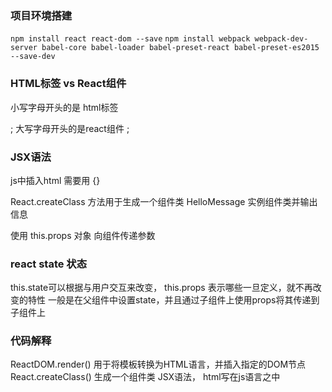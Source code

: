 
### 项目环境搭建

`npm install react react-dom --save`
`npm install webpack webpack-dev-server babel-core babel-loader babel-preset-react babel-preset-es2015 --save-dev`


### HTML标签 vs React组件
小写字母开头的是 html标签 <div className="foo" />;
大写字母开头的是react组件 <MyComponent someProperty={true} />;

### JSX语法

js中插入html 需要用 {}

React.createClass 方法用于生成一个组件类  HelloMessage
<HelloMessage /> 实例组件类并输出信息

使用 this.props 对象 向组件传递参数

### react state 状态

this.state可以根据与用户交互来改变，
this.props 表示哪些一旦定义，就不再改变的特性
一般是在父组件中设置state，并且通过子组件上使用props将其传递到子组件上



### 代码解释
ReactDOM.render() 用于将模板转换为HTML语言，并插入指定的DOM节点
React.createClass() 生成一个组件类
JSX语法， html写在js语言之中
